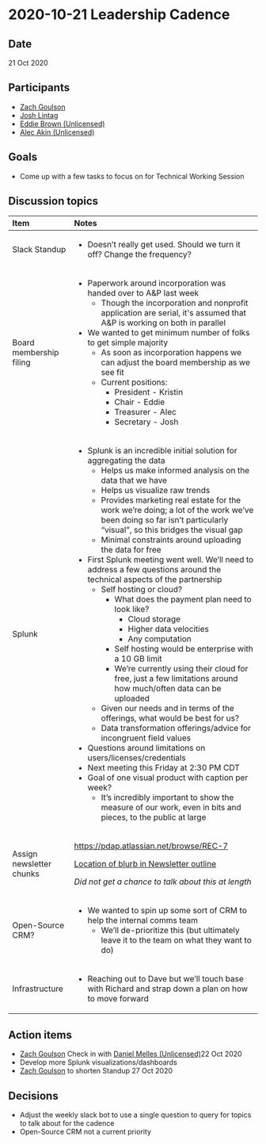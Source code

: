 # 2020-10-21 Leadership Cadence

## Date <a id="id-2020-10-21LeadershipCadence-Date"></a>

21 Oct 2020

## Participants <a id="id-2020-10-21LeadershipCadence-Participants"></a>

* [Zach Goulson](https://pdap.atlassian.net/wiki/people/5f1f8319ef11df0025869e21?ref=confluence)
* [Josh Lintag](https://pdap.atlassian.net/wiki/people/5f20c61fc9c094001c5d32ca?ref=confluence)
* [Eddie Brown \(Unlicensed\)](https://pdap.atlassian.net/wiki/people/5f2205e570fb250022c01aaa?ref=confluence)
* [Alec Akin \(Unlicensed\)](https://pdap.atlassian.net/wiki/people/5f1e64ee2aa25000286fc7fc?ref=confluence)

## Goals <a id="id-2020-10-21LeadershipCadence-Goals"></a>

* Come up with a few tasks to focus on for Technical Working Session

## Discussion topics <a id="id-2020-10-21LeadershipCadence-Discussiontopics"></a>

<table>
  <thead>
    <tr>
      <th style="text-align:left">Item</th>
      <th style="text-align:left">Notes</th>
    </tr>
  </thead>
  <tbody>
    <tr>
      <td style="text-align:left">Slack Standup</td>
      <td style="text-align:left">
        <ul>
          <li>Doesn&#x2019;t really get used. Should we turn it off? Change the frequency?</li>
        </ul>
      </td>
    </tr>
    <tr>
      <td style="text-align:left">Board membership filing</td>
      <td style="text-align:left">
        <ul>
          <li>Paperwork around incorporation was handed over to A&amp;P last week
            <ul>
              <li>Though the incorporation and nonprofit application are serial, it&apos;s
                assumed that A&amp;P is working on both in parallel</li>
            </ul>
          </li>
          <li>We wanted to get minimum number of folks to get simple majority
            <ul>
              <li>As soon as incorporation happens we can adjust the board membership as
                we see fit</li>
              <li>Current positions:
                <ul>
                  <li>President - Kristin</li>
                  <li>Chair - Eddie</li>
                  <li>Treasurer - Alec</li>
                  <li>Secretary - Josh</li>
                </ul>
              </li>
            </ul>
          </li>
        </ul>
      </td>
    </tr>
    <tr>
      <td style="text-align:left">Splunk</td>
      <td style="text-align:left">
        <ul>
          <li>Splunk is an incredible initial solution for aggregating the data
            <ul>
              <li>Helps us make informed analysis on the data that we have</li>
              <li>Helps us visualize raw trends</li>
              <li>Provides marketing real estate for the work we&#x2019;re doing; a lot
                of the work we&#x2019;ve been doing so far isn&#x2019;t particularly &#x201C;visual&#x201D;,
                so this bridges the visual gap</li>
              <li>Minimal constraints around uploading the data for free</li>
            </ul>
          </li>
          <li>First Splunk meeting went well. We&#x2019;ll need to address a few questions
            around the technical aspects of the partnership
            <ul>
              <li>Self hosting or cloud?
                <ul>
                  <li>What does the payment plan need to look like?
                    <ul>
                      <li>Cloud storage</li>
                      <li>Higher data velocities</li>
                      <li>Any computation</li>
                    </ul>
                  </li>
                  <li>Self hosting would be enterprise with a 10 GB limit</li>
                  <li>We&#x2019;re currently using their cloud for free, just a few limitations
                    around how much/often data can be uploaded</li>
                </ul>
              </li>
              <li>Given our needs and in terms of the offerings, what would be best for
                us?</li>
              <li>Data transformation offerings/advice for incongruent field values</li>
            </ul>
          </li>
          <li>Questions around limitations on users/licenses/credentials</li>
          <li>Next meeting this Friday at 2:30 PM CDT</li>
          <li>Goal of one visual product with caption per week?
            <ul>
              <li>It&#x2019;s incredibly important to show the measure of our work, even
                in bits and pieces, to the public at large</li>
            </ul>
          </li>
        </ul>
      </td>
    </tr>
    <tr>
      <td style="text-align:left">Assign newsletter chunks</td>
      <td style="text-align:left">
        <p><a href="https://pdap.atlassian.net/browse/REC-7">https://pdap.atlassian.net/browse/REC-7</a>
        </p>
        <p><a href="https://pdap.atlassian.net/wiki/spaces/REC/pages/38404215/October+Newsletter">Location of blurb in Newsletter outline</a>
        </p>
        <p><em>Did not get a chance to talk about this at length</em>
        </p>
      </td>
    </tr>
    <tr>
      <td style="text-align:left">Open-Source CRM?</td>
      <td style="text-align:left">
        <ul>
          <li>We wanted to spin up some sort of CRM to help the internal comms team
            <ul>
              <li>We&#x2019;ll de-prioritize this (but ultimately leave it to the team on
                what they want to do)</li>
            </ul>
          </li>
        </ul>
      </td>
    </tr>
    <tr>
      <td style="text-align:left">Infrastructure</td>
      <td style="text-align:left">
        <ul>
          <li>Reaching out to Dave but we&#x2019;ll touch base with Richard and strap
            down a plan on how to move forward</li>
        </ul>
      </td>
    </tr>
  </tbody>
</table>

## Action items <a id="id-2020-10-21LeadershipCadence-Actionitems"></a>

* [Zach Goulson](https://pdap.atlassian.net/wiki/people/5f1f8319ef11df0025869e21?ref=confluence) Check in with [Daniel Melles \(Unlicensed\)](https://pdap.atlassian.net/wiki/people/5f1c815b7070d4001b1c4b17?ref=confluence)22 Oct 2020
* Develop more Splunk visualizations/dashboards
* [Zach Goulson](https://pdap.atlassian.net/wiki/people/5f1f8319ef11df0025869e21?ref=confluence) to shorten Standup 27 Oct 2020

## Decisions <a id="id-2020-10-21LeadershipCadence-Decisions"></a>

* Adjust the weekly slack bot to use a single question to query for topics to talk about for the cadence
* Open-Source CRM not a current priority

